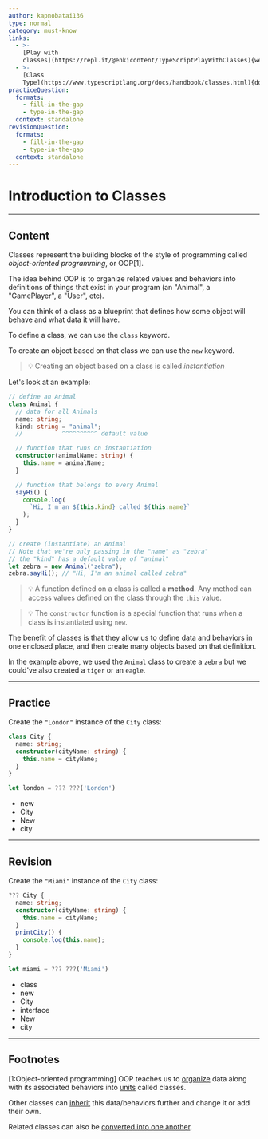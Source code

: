 ```yaml
---
author: kapnobatai136
type: normal
category: must-know
links:
  - >-
    [Play with
    classes](https://repl.it/@enkicontent/TypeScriptPlayWithClasses){website}
  - >-
    [Class
    Type](https://www.typescriptlang.org/docs/handbook/classes.html){documentation}
practiceQuestion:
  formats:
    - fill-in-the-gap
    - type-in-the-gap
  context: standalone
revisionQuestion:
  formats:
    - fill-in-the-gap
    - type-in-the-gap
  context: standalone
---
```


# Introduction to Classes

---

## Content

Classes represent the building blocks of the style of programming called *object-oriented programming*, or OOP[1].

The idea behind OOP is to organize related values and behaviors into definitions of things that exist in your program (an "Animal", a "GamePlayer", a "User", etc).

You can think of a class as a blueprint that defines how some object will behave and what data it will have.

To define a class, we can use the `class` keyword.

To create an object based on that class we can use the `new` keyword.

> 💡 Creating an object based on a class is called *instantiation*

Let's look at an example:

```ts
// define an Animal
class Animal {
  // data for all Animals
  name: string;
  kind: string = "animal";
  //           ^^^^^^^^^^ default value

  // function that runs on instantiation
  constructor(animalName: string) {
    this.name = animalName;
  }

  // function that belongs to every Animal
  sayHi() {
    console.log(
      `Hi, I'm an ${this.kind} called ${this.name}`
    );
  }
}

// create (instantiate) an Animal
// Note that we're only passing in the "name" as "zebra"
// the "kind" has a default value of "animal"
let zebra = new Animal("zebra");
zebra.sayHi(); // "Hi, I'm an animal called zebra"
```

> 💡 A function defined on a class is called a **method**. Any method can access values defined on the class through the `this` value.

> 💡 The `constructor` function is a special function that runs when a class is instantiated using `new`.

The benefit of classes is that they allow us to define data and behaviors in one enclosed place, and then create many objects based on that definition.

In the example above, we used the `Animal` class to create a `zebra` but we could've also created a `tiger` or an `eagle`.

---

## Practice

Create the `"London"` instance of the `City` class:

```ts
class City {
  name: string;
  constructor(cityName: string) {
    this.name = cityName;
  }
}

let london = ??? ???('London')
```

- new
- City
- New
- city

---

## Revision

Create the `"Miami"` instance of the `City` class:

```ts
??? City {
  name: string;
  constructor(cityName: string) {
    this.name = cityName;
  }
  printCity() {
    console.log(this.name);
  }
}

let miami = ??? ???('Miami')
```

- class
- new
- City
- interface
- New
- city

---

## Footnotes

[1:Object-oriented programming]
OOP teaches us to [organize](<https://en.wikipedia.org/wiki/Encapsulation_(computer_programming)>) data along with its associated behaviors into [units](<https://en.wikipedia.org/wiki/Abstraction_(computer_science)>) called classes.

Other classes can [inherit](<https://en.wikipedia.org/wiki/Inheritance_(object-oriented_programming)>) this data/behaviors further and change it or add their own.

Related classes can also be [converted into one another](<https://en.wikipedia.org/wiki/Polymorphism_(computer_science)>).
